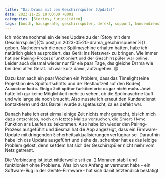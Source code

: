 ```yaml
---
title: "Das Drama mit dem Geschirrspüler (Update)"
date: 2023-11-25 10:00:00 +0001
categories: [Stories, Kuriositäten]
tags: [bosch, hausgeräte, geschirrspüler, defekt, support, kundendienst]
---
```


Ich möchte nochmal ein kleines Update zu der [Story mit dem Geschirrspüler]({% post_url 2023-05-20-drama_geschirrspueler %}) geben. Nachdem wir die neue Spülmaschine erhalten hatten, habe ich natürlich gleich ausprobiert, das Gerät ins Netzwerk zu bringen. Wie immer hat der Pairing-Prozess funktioniert und der Geschirrspüler war online. Leider auch diesmal wieder nur für ein paar Tage, das gleiche Drama wie bei dem alten Gerät. Ich war kurz davor, aufzugeben. 😡

Dazu kam nach ein paar Wochen ein Problem, dass das Timelight (eine Projektion des Spülfortschritts und der Restlaufzeit auf den Boden) Aussetzer hatte. Einige Zeit später funktionierte es gar nicht mehr. Jetzt hatte ich gar keine Möglichkeit mehr zu sehen, ob die Spülmaschine läuft und wie lange sie noch braucht. Also musste ich erneut den Kundendienst kontaktieren und das Bauteil wurde ausgetauscht, da es defekt war.

Danach habe ich erst einmal einige Zeit nichts mehr gemacht, bis ich mich dazu entschloss, noch ein letztes Mal zu versuchen, die Smart-Home Funktion ans Laufen zu bekommen. Also habe ich wieder den Pairing-Prozess ausgeführt und diesmal hat die App angezeigt, dass ein Firmware-Update mit dringenden Sicherheitsaktualisierungen verfügbar sei. Daraufhin habe ich das Update ausgeführt und siehe da, scheinbar hat es das leidige Problem gelöst, denn seitdem hat sich der Geschirrspüler nicht mehr vom Netz getrennt.

Die Verbindung ist jetzt mittlerweile seit ca. 2 Monaten stabil und funktioniert ohne Probleme. Was ich von Anfang an vermutet habe - ein Software-Bug in der Geräte-Firmware - hat sich damit letztendlich bestätigt.
